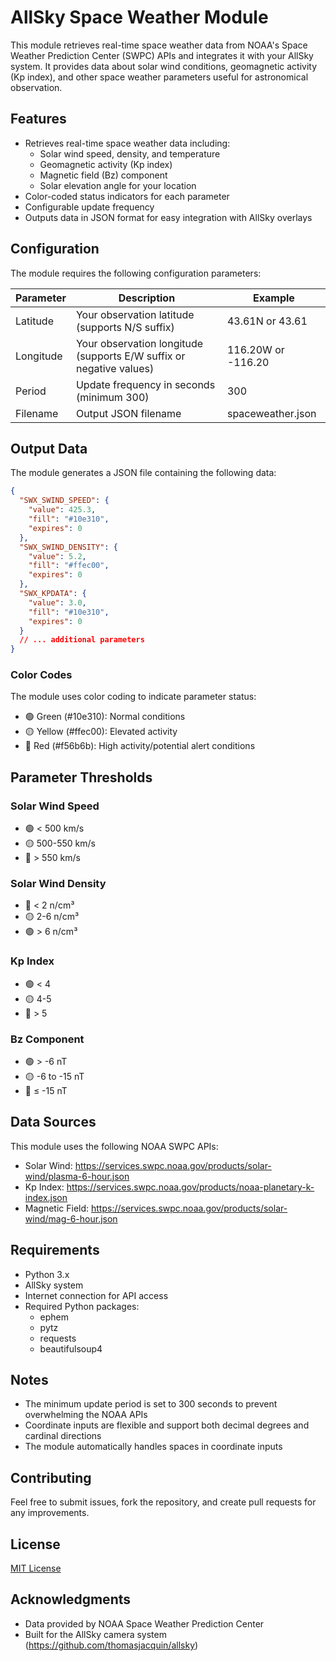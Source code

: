 # AllSky Space Weather Module

This module retrieves real-time space weather data from NOAA's Space Weather Prediction Center (SWPC) APIs and integrates it with your AllSky system. It provides data about solar wind conditions, geomagnetic activity (Kp index), and other space weather parameters useful for astronomical observation.

## Features

- Retrieves real-time space weather data including:
  - Solar wind speed, density, and temperature
  - Geomagnetic activity (Kp index)
  - Magnetic field (Bz) component
  - Solar elevation angle for your location
- Color-coded status indicators for each parameter
- Configurable update frequency
- Outputs data in JSON format for easy integration with AllSky overlays

## Configuration

The module requires the following configuration parameters:

| Parameter  | Description | Example |
|------------|-------------|----------|
| Latitude   | Your observation latitude (supports N/S suffix) | 43.61N or 43.61 |
| Longitude  | Your observation longitude (supports E/W suffix or negative values) | 116.20W or -116.20 |
| Period     | Update frequency in seconds (minimum 300) | 300 |
| Filename   | Output JSON filename | spaceweather.json |

## Output Data

The module generates a JSON file containing the following data:

```json
{
  "SWX_SWIND_SPEED": {
    "value": 425.3,
    "fill": "#10e310",
    "expires": 0
  },
  "SWX_SWIND_DENSITY": {
    "value": 5.2,
    "fill": "#ffec00",
    "expires": 0
  },
  "SWX_KPDATA": {
    "value": 3.0,
    "fill": "#10e310",
    "expires": 0
  }
  // ... additional parameters
}
```

### Color Codes

The module uses color coding to indicate parameter status:
- 🟢 Green (#10e310): Normal conditions
- 🟡 Yellow (#ffec00): Elevated activity
- 🔴 Red (#f56b6b): High activity/potential alert conditions

## Parameter Thresholds

### Solar Wind Speed
- 🟢 < 500 km/s
- 🟡 500-550 km/s
- 🔴 > 550 km/s

### Solar Wind Density
- 🔴 < 2 n/cm³
- 🟡 2-6 n/cm³
- 🟢 > 6 n/cm³

### Kp Index
- 🟢 < 4
- 🟡 4-5
- 🔴 > 5

### Bz Component
- 🟢 > -6 nT
- 🟡 -6 to -15 nT
- 🔴 ≤ -15 nT

## Data Sources

This module uses the following NOAA SWPC APIs:
- Solar Wind: https://services.swpc.noaa.gov/products/solar-wind/plasma-6-hour.json
- Kp Index: https://services.swpc.noaa.gov/products/noaa-planetary-k-index.json
- Magnetic Field: https://services.swpc.noaa.gov/products/solar-wind/mag-6-hour.json

## Requirements

- Python 3.x
- AllSky system
- Internet connection for API access
- Required Python packages:
  - ephem
  - pytz
  - requests
  - beautifulsoup4

## Notes

- The minimum update period is set to 300 seconds to prevent overwhelming the NOAA APIs
- Coordinate inputs are flexible and support both decimal degrees and cardinal directions
- The module automatically handles spaces in coordinate inputs

## Contributing

Feel free to submit issues, fork the repository, and create pull requests for any improvements.

## License

[MIT License](LICENSE)

## Acknowledgments

- Data provided by NOAA Space Weather Prediction Center
- Built for the AllSky camera system (https://github.com/thomasjacquin/allsky)
